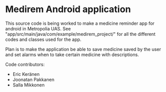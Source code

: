 # Medirem Android application
This source code is being worked to make a medicine reminder app for android in Metropolia UAS.
See "app/src/main/java/com/example/medirem_project/" for all the different codes and classes used for the app.

Plan is to make the application be able to save medicine saved by the user and set alarms when to take certain medicine with descriptions.

Code contributors:
* Eric Keränen
* Joonatan Pakkanen
* Salla Mikkonen
